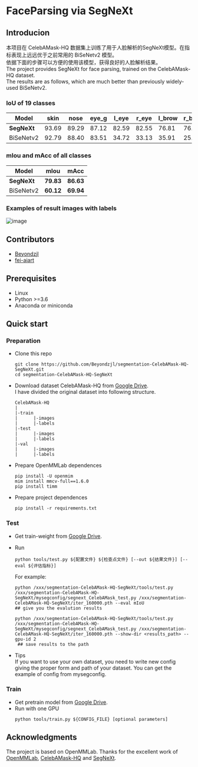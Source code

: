 # FaceParsing via SegNeXt

## Introducion
本项目在 CelebAMask-HQ 数据集上训练了用于人脸解析的SegNeXt模型。在指标表现上远远优于之前常用的 BiSeNetv2 模型。<br>
依据下面的步骤可以方便的使用该模型，获得良好的人脸解析结果。<br>
The project provides SegNeXt for face parsing, trained on the CelebAMask-HQ dataset. <br>
The results are as follows, which are much better than previously widely-used BiSeNetv2.
### IoU of 19 classes
|Model|skin|nose|eye_g|l_eye|r_eye|l_brow|r_brow|l_ear|r_ear|**mouth**|**u_lip**|**l_lip**|**hair**|**hat**|**ear_r**|**neck_l**|**neck**|**cloth**|background|
|-----|-----|-----|-----|-----|-----|-----|-----|-----|-----|-----|-----|-----|-----|-----|-----|-----|-----|-----|-----|
|**SegNeXt**|93.69|89.29|87.12|82.59|82.55|76.81|76.75|80.86|79.30|87.74|82.41|84.83|91.98|81.80|57.74|22.07|84.88|80.70|93.87|
|BiSeNetv2|92.79|88.40|83.51|34.72|33.13|35.91|25.45|43.11|4.26|83.26|78.30|82.06|90.58|74.23|46.40|0|82.04|71.81|92.15|
### mIou and mAcc of all classes
|Model|**mIou**|**mAcc**|
|-----|-----|-----|
|**SegNeXt**|**79.83**|**86.63**|
|BiSeNetv2|**60.12**|**69.94**|
### Examples of result images with labels
![image](https://github.com/Beyondzjl/segmentation-CelebAMask-HQ-SegNeXt/assets/84648701/e6941e87-9c4b-488e-a93d-693195cabc89)

## Contributors
- [Beyondzjl](https://github.com/Beyondzjl)
- [fei-aiart](https://github.com/fei-aiart)

## Prerequisites
- Linux
- Python >=3.6
- Anaconda or miniconda
## Quick start
### Preparation
- Clone this repo
  ```
  git clone https://github.com/Beyondzjl/segmentation-CelebAMask-HQ-SegNeXt.git
  cd segmentation-CelebAMask-HQ-SegNeXt
  ```
- Download dataset CelebAMask-HQ from [Google Drive](https://drive.google.com/drive/folders/170q_UvzbzWVDveKd2et2lzaqzTiybKlz?usp=drive_link).<br>
  I have divided the original dataset into following structure.
  ```
  CelebAMask-HQ
  |
  |-train
  |      |-images
  |      |-labels
  |-test
  |      |-images
  |      |-labels
  |-val
  |      |-images
  |      |-labels
  ```
- Prepare OpenMMLab dependences
  ```
  pip install -U openmim
  mim install mmcv-full==1.6.0
  pip install timm
  ```
- Prepare project dependences
  ```
  pip install -r requirements.txt
  ```
### Test
- Get train-weight from [Google Drive](https://drive.google.com/file/d/1rp5D48-1renqNCQ3LkJAYK5__QVFN_IV/view?usp=drive_link).
- Run<br>
  ```
  python tools/test.py ${配置文件} ${检查点文件} [--out ${结果文件}] [--eval ${评估指标}]
  ```
  For example:<br>
  ```
  python /xxx/segmentation-CelebAMask-HQ-SegNeXt/tools/test.py /xxx/segmentation-CelebAMask-HQ-SegNeXt/mysegconfig/segnext_CelebAMask_test.py /xxx/segmentation-CelebAMask-HQ-SegNeXt/iter_160000.pth --eval mIoU
  ## give you the evalution results
  
  python /xxx/segmentation-CelebAMask-HQ-SegNeXt/tools/test.py /xxx/segmentation-CelebAMask-HQ-SegNeXt/mysegconfig/segnext_CelebAMask_test.py /xxx/segmentation-CelebAMask-HQ-SegNeXt/iter_160000.pth --show-dir <results_path> --gpu-id 2
   ## save results to the path
  ```
  
- Tips<br>
  If you want to use your own dataset, you need to write new config giving the proper form and path of your dataset. You can get the example of config from
  mysegconfig.
### Train
- Get pretrain model from [Google Drive](https://drive.google.com/drive/folders/1nrq40tCG4dz1TCPhtPVCacIrYWy9rLBD?usp=drive_link).
- Run with one GPU<br>
  ```
  python tools/train.py ${CONFIG_FILE} [optional parameters]
  ```
## Acknowledgments
The project is based on OpenMMLab. Thanks for the excellent work of [OpenMMLab](https://github.com/open-mmlab/mmsegmentation/tree/main), [CelebAMask-HQ](https://github.com/switchablenorms/CelebAMask-HQ) and [SegNeXt](https://github.com/Visual-Attention-Network/SegNeXt).
  

